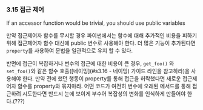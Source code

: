 <a id="s3.15-access-control"></a>
<a id="access-control"></a>

### 3.15 접근 제어
If an accessor function would be trivial, you should use public variables

만약 접근제어자 함수를 무시할 경우 파이썬에서는 함수에 대해 추가적인 비용을 피하기 위해 접근제어자 함수 대신에 public 변수로 사용해야 한다.
더 많은 기능이 추가된다면 `property`를 사용하여 문법을 일관적으로 유지 할 수 있다.

반면에 접근이 복잡하거나 변수의 접근에 대한 비용이 큰 경우, `get_foo()` 와 `set_foo()`와 같은 함수 호출([네이밍](#s3.16 - 네이밍) 가이드 라인을 참고하라)을 사용해야 한다.
만약 전에 했던 행동이 property를 통해 접근을 허락했다면 새로운 접근제어자 함수를 property와 묶지마라. 
어떤 코드가 여전히 변수에 오래된 메서드를 통해 접근하려 시도한다면 반드시 눈에 보이게 부수어 복잡성의 변화를 인식하게 만들어야 한다.(???)
